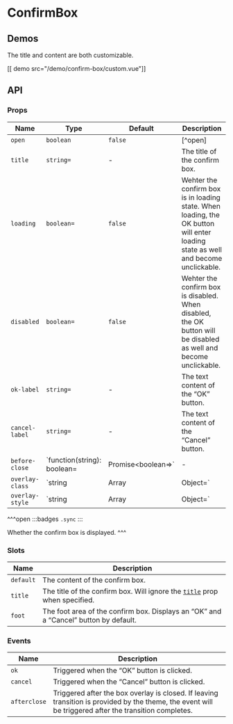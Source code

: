 # ConfirmBox

## Demos

The title and content are both customizable.

[[ demo src="/demo/confirm-box/custom.vue"]]

## API

### Props

| Name | Type | Default | Description |
| --- | --- | --- | --- |
| ``open`` | `boolean` | `false` | [^open] |
| ``title`` | `string=` | - | The title of the confirm box. |
| ``loading`` | `boolean=` | `false` | Wehter the confirm box is in loading state. When loading, the OK button will enter loading state as well and become unclickable. |
| ``disabled`` | `boolean=` | `false` | Wehter the confirm box is disabled. When disabled, the OK button will be disabled as well and become unclickable. |
| ``ok-label`` | `string=` | - | The text content of the “OK” button. |
| ``cancel-label`` | `string=` | - | The text content of the “Cancel” button. |
| ``before-close`` | `function(string): boolean=|Promise<boolean=>` | - | Executed when user interaction is about to trigger closing the confirm box. See the [`before-close`](./dialog#props-before-close) prop of the [`Dialog`](./dialog) component. |
| ``overlay-class`` | `string | Array | Object=` | - | See the [`overlay-class`](./overlay#props-overlay-class) prop of the [`Overlay`](./overlay) component. |
| ``overlay-style`` | `string | Array | Object=` | - | See the [`overlay-style`](./overlay#props-overlay-style) prop of the [`Overlay`](./overlay) component. |

^^^open
:::badges
`.sync`
:::

Whether the confirm box is displayed.
^^^

### Slots

| Name | Description |
| -- | -- |
| `default` | The content of the confirm box. |
| `title` | The title of the confirm box. Will ignore the [`title`](#props-title) prop when specified. |
| `foot` | The foot area of the confirm box. Displays an “OK” and a “Cancel” button by default. |

### Events

| Name | Description |
| -- | -- |
| `ok` | Triggered when the “OK” button is clicked. |
| `cancel` | Triggered when the “Cancel” button is clicked. |
| `afterclose` | Triggered after the box overlay is closed. If leaving transition is provided by the theme, the event will be triggered after the transition completes. |
